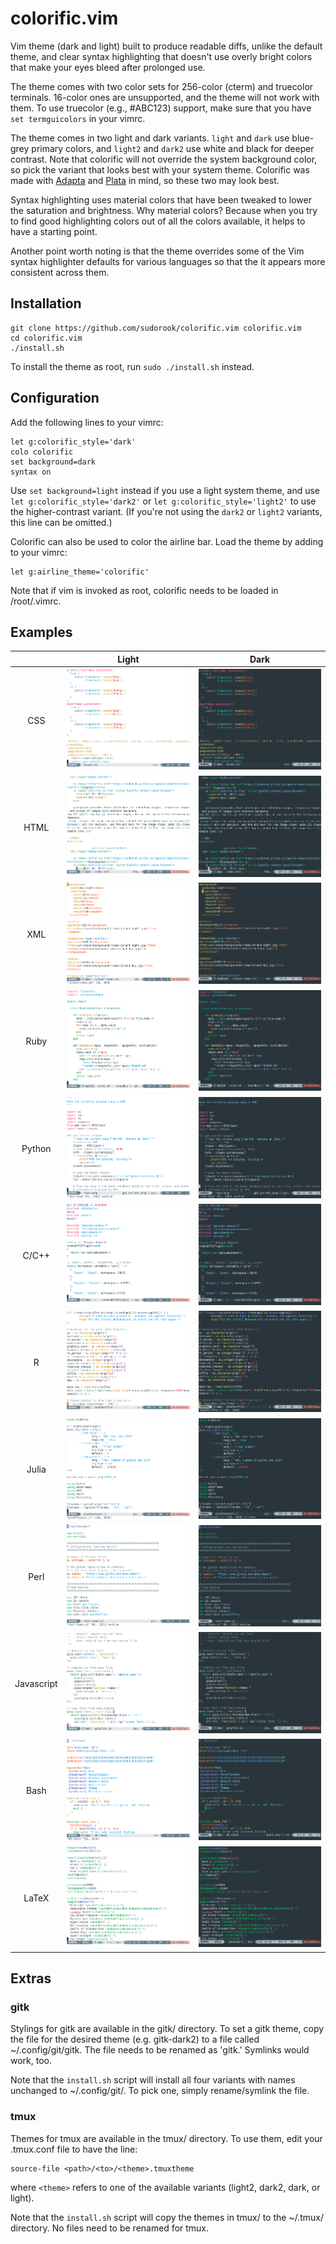 # colorific.vim

Vim theme (dark and light) built to produce readable diffs, unlike the default
theme, and clear syntax highlighting that doesn't use overly bright colors that
make your eyes bleed after prolonged use.

The theme comes with two color sets for 256-color (cterm) and truecolor
terminals. 16-color ones are unsupported, and the theme will not work with
them. To use truecolor (e.g., #ABC123) support, make sure that you have `set
termguicolors` in your vimrc.

The theme comes in two light and dark variants. `light` and `dark` use
blue-grey primary colors, and `light2` and `dark2` use white and black for
deeper contrast. Note that colorific will not override the system background
color, so pick the variant that looks best with your system theme. Colorific
was made with [Adapta](https://github.com/adapta-project/adapta-gtk-theme) and
[Plata](https://gitlab.com/tista500/plata-theme) in mind, so these two may look
best.

Syntax highlighting uses material colors that have been tweaked to lower the
saturation and brightness. Why material colors? Because when you try to find
good highlighting colors out of all the colors available, it helps to have a
starting point.

Another point worth noting is that the theme overrides some of the Vim syntax
highlighter defaults for various languages so that the it appears more
consistent across them.


## Installation

```
git clone https://github.com/sudorook/colorific.vim colorific.vim
cd colorific.vim
./install.sh
```

To install the theme as root, run `sudo ./install.sh` instead.


## Configuration

Add the following lines to your vimrc:
```
let g:colorific_style='dark'
colo colorific
set background=dark
syntax on
```

Use `set background=light` instead if you use a light system theme, and use
`let g:colorific_style='dark2'` or `let g:colorific_style='light2'` to use the
higher-contrast variant.  (If you're not using the `dark2` or `light2`
variants, this line can be omitted.)

Colorific can also be used to color the airline bar. Load the theme by adding
to your vimrc:
```
let g:airline_theme='colorific'
```

Note that if vim is invoked as root, colorific needs to be loaded in
/root/.vimrc.


## Examples

|            | Light                              | Dark                              |
| :---:      | :---:                              | :---:                             |
| CSS        | ![CSS](assets/css-light.png)       | ![CSS](assets/css-dark.png)       |
| HTML       | ![HTML](assets/html-light.png)     | ![HTML](assets/html-dark.png)     |
| XML        | ![XML](assets/xml-light.png)       | ![XML](assets/xml-dark.png)       |
| Ruby       | ![Ruby](assets/ruby-light.png)     | ![Ruby](assets/ruby-dark.png)     |
| Python     | ![Python](assets/python-light.png) | ![Python](assets/python-dark.png) |
| C/C++      | ![C++](assets/cpp-light.png)       | ![C++](assets/cpp-dark.png)       |
| R          | ![R](assets/r-light.png)           | ![R](assets/r-dark.png)           |
| Julia      | ![Julia](assets/julia-light.png)   | ![Julia](assets/julia-dark.png)   |
| Perl       | ![Perl](assets/perl-light.png)     | ![Perl](assets/perl-dark.png)     |
| Javascript | ![Javascript](assets/js-light.png) | ![Javascript](assets/js-dark.png) |
| Bash       | ![Bash](assets/bash-light.png)     | ![Bash](assets/bash-dark.png)     |
| LaTeX      | ![LaTeX](assets/latex-light.png)   | ![LaTeX](assets/latex-dark.png)   |


## Extras

### gitk

Stylings for gitk are available in the gitk/ directory. To set a gitk theme,
copy the file for the desired theme (e.g. gitk-dark2) to a file called
~/.config/git/gitk. The file needs to be renamed as 'gitk.' Symlinks would
work, too.

Note that the `install.sh` script will install all four variants with names
unchanged to ~/.config/git/. To pick one, simply rename/symlink the file.


### tmux

Themes for tmux are available in the tmux/ directory. To use them, edit your
.tmux.conf file to have the line:

```
source-file <path>/<to>/<theme>.tmuxtheme
```

where `<theme>` refers to one of the available variants (light2, dark2, dark,
or light).

Note that the `install.sh` script will copy the themes in tmux/ to the ~/.tmux/
directory. No files need to be renamed for tmux.
